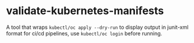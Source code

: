 # validate-kubernetes-manifests
A tool that wraps `kubectl/oc apply --dry-run` to display output in junit-xml format for ci/cd pipelines, use `kubectl/oc login` before running.
